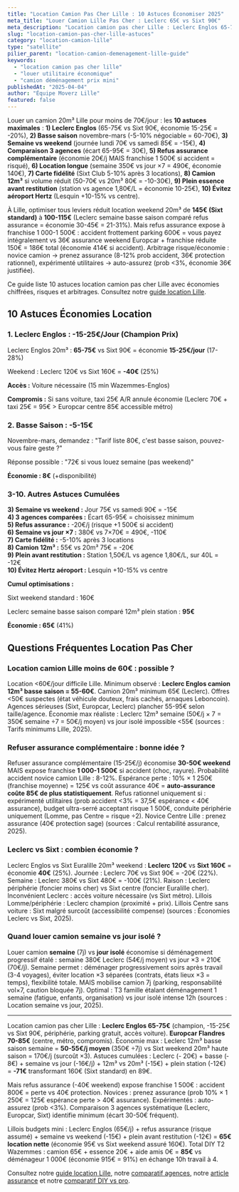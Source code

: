 ```yaml
---
title: "Location Camion Pas Cher Lille : 10 Astuces Économiser 2025"
meta_title: "Louer Camion Lille Pas Cher : Leclerc 65€ vs Sixt 90€"
meta_description: "Location camion pas cher Lille : Leclerc Englos 65-75€ (-15%), basse saison -10%, comparaison 3 agences -20€, refus assurance (risqué), weekend vs jour. 10 astuces."
slug: "location-camion-pas-cher-lille-astuces"
category: "location-camion-lille"
type: "satellite"
pilier_parent: "location-camion-demenagement-lille-guide"
keywords:
  - "location camion pas cher lille"
  - "louer utilitaire économique"
  - "camion déménagement prix mini"
publishedAt: "2025-04-04"
author: "Équipe Moverz Lille"
featured: false
---
```


Louer un camion 20m³ Lille pour moins de 70€/jour : les **10 astuces maximales** : **1) Leclerc Englos** (65-75€ vs Sixt 90€, économie 15-25€ = -20%), **2) Basse saison** novembre-mars (-5-10% négociable = 60-70€), **3) Semaine vs weekend** (journée lundi 70€ vs samedi 85€ = -15€), **4) Comparaison 3 agences** (écart 65-95€ = 30€), **5) Refus assurance complémentaire** (économie 20€/j MAIS franchise 1 500€ si accident = risqué), **6) Location longue** (semaine 350€ vs jour ×7 = 490€, économie 140€), **7) Carte fidélité** (Sixt Club 5-10% après 3 locations), **8) Camion 12m³** si volume réduit (50-70€ vs 20m³ 80€ = -10-30€), **9) Plein essence avant restitution** (station vs agence 1,80€/L = économie 10-25€), **10) Évitez aéroport Hertz** (Lesquin +10-15% vs centre).

À Lille, optimiser tous leviers réduit location weekend 20m³ de **145€ (Sixt standard)** à **100-115€** (Leclerc semaine basse saison comparé refus assurance = économie 30-45€ = 21-31%). Mais refus assurance expose à franchise 1 000-1 500€ : accident frottement parking 600€ = vous payez intégralement vs 36€ assurance weekend Europcar + franchise réduite 150€ = 186€ total (économie 414€ si accident). Arbitrage risque/économie : novice camion → prenez assurance (8-12% prob accident, 36€ protection rationnel), expérimenté utilitaires → auto-assurez (prob <3%, économie 36€ justifiée).

Ce guide liste 10 astuces location camion pas cher Lille avec économies chiffrées, risques et arbitrages. Consultez notre [guide location Lille](/blog/location-camion-lille/location-camion-demenagement-lille-guide).

## 10 Astuces Économies Location

### 1. Leclerc Englos : -15-25€/Jour (Champion Prix)

Leclerc Englos 20m³ : **65-75€** vs Sixt 90€ = économie **15-25€/jour** (17-28%)

Weekend : Leclerc 120€ vs Sixt 160€ = **-40€** (25%)

**Accès :** Voiture nécessaire (15 min Wazemmes-Englos)

**Compromis :** Si sans voiture, taxi 25€ A/R annule économie (Leclerc 70€ + taxi 25€ = 95€ > Europcar centre 85€ accessible métro)

### 2. Basse Saison : -5-15€

Novembre-mars, demandez : "Tarif liste 80€, c'est basse saison, pouvez-vous faire geste ?"

Réponse possible : "72€ si vous louez semaine (pas weekend)"

**Économie : 8€** (+disponibilité)

### 3-10. Autres Astuces Cumulées

**3) Semaine vs weekend :** Jour 75€ vs samedi 90€ = -15€  
**4) 3 agences comparées :** Écart 65-95€ = choisissez minimum  
**5) Refus assurance :** -20€/j (risque +1 500€ si accident)  
**6) Semaine vs jour ×7 :** 380€ vs 7×70€ = 490€, -110€  
**7) Carte fidélité :** -5-10% après 3 locations  
**8) Camion 12m³ :** 55€ vs 20m³ 75€ = -20€  
**9) Plein avant restitution :** Station 1,50€/L vs agence 1,80€/L, sur 40L = -12€  
**10) Évitez Hertz aéroport :** Lesquin +10-15% vs centre

**Cumul optimisations :**

Sixt weekend standard : 160€

Leclerc semaine basse saison comparé 12m³ plein station : **95€**

**Économie : 65€** (41%)

## Questions Fréquentes Location Pas Cher

### Location camion Lille moins de 60€ : possible ?

Location <60€/jour difficile Lille. Minimum observé : **Leclerc Englos camion 12m³ basse saison = 55-60€**. Camion 20m³ minimum 65€ (Leclerc). Offres <50€ suspectes (état véhicule douteux, frais cachés, arnaques Leboncoin). Agences sérieuses (Sixt, Europcar, Leclerc) plancher 55-95€ selon taille/agence. Économie max réaliste : Leclerc 12m³ semaine (50€/j × 7 = 350€ semaine ÷7 = 50€/j moyen) vs jour isolé impossible <55€ (sources : Tarifs minimums Lille, 2025).

### Refuser assurance complémentaire : bonne idée ?

Refuser assurance complémentaire (15-25€/j) économise **30-50€ weekend** MAIS expose franchise **1 000-1 500€** si accident (choc, rayure). Probabilité accident novice camion Lille : 8-12%. Espérance perte : 10% × 1 250€ (franchise moyenne) = 125€ vs coût assurance 40€ = **auto-assurance coûte 85€ de plus statistiquement**. Refus rationnel uniquement si : expérimenté utilitaires (prob accident <3% = 37,5€ espérance < 40€ assurance), budget ultra-serré acceptant risque 1 500€, conduite périphérie uniquement (Lomme, pas Centre = risque ÷2). Novice Centre Lille : prenez assurance (40€ protection sage) (sources : Calcul rentabilité assurance, 2025).

### Leclerc vs Sixt : combien économie ?

Leclerc Englos vs Sixt Euralille 20m³ weekend : **Leclerc 120€** vs **Sixt 160€** = économie **40€** (25%). Journée : Leclerc 70€ vs Sixt 90€ = -20€ (22%). Semaine : Leclerc 380€ vs Sixt 480€ = -100€ (21%). Raison : Leclerc périphérie (foncier moins cher) vs Sixt centre (foncier Euralille cher). Inconvénient Leclerc : accès voiture nécessaire (vs Sixt métro). Lillois Lomme/périphérie : Leclerc champion (proximité + prix). Lillois Centre sans voiture : Sixt malgré surcoût (accessibilité compense) (sources : Économies Leclerc vs Sixt, 2025).

### Quand louer camion semaine vs jour isolé ?

Louer camion **semaine** (7j) vs **jour isolé** économise si déménagement progressif étalé : semaine 380€ Leclerc (54€/j moyen) vs jour ×3 = 210€ (70€/j). Semaine permet : déménager progressivement soirs après travail (3-4 voyages), éviter location ×3 séparées (contrats, états lieux ×3 = temps), flexibilité totale. MAIS mobilise camion 7j (parking, responsabilité vol×7, caution bloquée 7j). Optimal : T3 famille étalant déménagement 1 semaine (fatigue, enfants, organisation) vs jour isolé intense 12h (sources : Location semaine vs jour, 2025).

---

Location camion pas cher Lille : **Leclerc Englos 65-75€** (champion, -15-25€ vs Sixt 90€, périphérie, parking gratuit, accès voiture). **Europcar Flandres 70-85€** (centre, métro, compromis). Économie max : Leclerc 12m³ basse saison semaine = **50-55€/j moyen** (350€ ÷7j) vs Sixt weekend 20m³ haute saison = 170€/j (surcoût ×3). Astuces cumulées : Leclerc (- 20€) + basse (‐8€) + semaine vs jour (-16€/j) + 12m³ vs 20m³ (-15€) + plein station (-12€) = **-71€** transformant 160€ (Sixt standard) en 89€.

Mais refus assurance (-40€ weekend) expose franchise 1 500€ : accident 800€ = perte vs 40€ protection. Novices : prenez assurance (prob 10% × 1 250€ = 125€ espérance perte > 40€ assurance). Expérimentés : auto-assurez (prob <3%). Comparaison 3 agences systématique (Leclerc, Europcar, Sixt) identifie minimum (écart 30-50€ fréquent).

Lillois budgets mini : Leclerc Englos (65€/j) + refus assurance (risque assumé) + semaine vs weekend (-15€) + plein avant restitution (-12€) = **65€ location nette** (économie 95€ vs Sixt weekend assuré 160€). Total DIY T2 Wazemmes : camion 65€ + essence 20€ + aide amis 0€ = **85€** vs déménageur 1 000€ (économie 915€ = 91%) en échange 10h travail à 4.

Consultez notre [guide location Lille](/blog/location-camion-lille/location-camion-demenagement-lille-guide), notre [comparatif agences](/blog/location-camion-lille/agences-location-camion-lille-comparatif), notre [article assurance](/blog/location-camion-lille/assurance-location-camion-lille-franchise) et notre [comparatif DIY vs pro](/blog/satellites/location-camion-vs-demenageur-lille).







